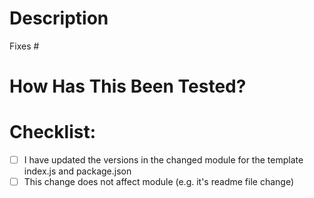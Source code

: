 # Description

<!-- Please describe the changes you made in a few words or sentences. -->

<!-- (provide issue number, if applicable; otherwise remove) --> Fixes #

# How Has This Been Tested?

<!-- Please describe the tests that you ran to verify your changes. Provide instructions so we can reproduce. Please also list any relevant details for your test configuration. -->

# Checklist:
- [ ] I have updated the versions in the changed module for the template index.js and package.json
- [ ] This change does not affect module (e.g. it's readme file change)
